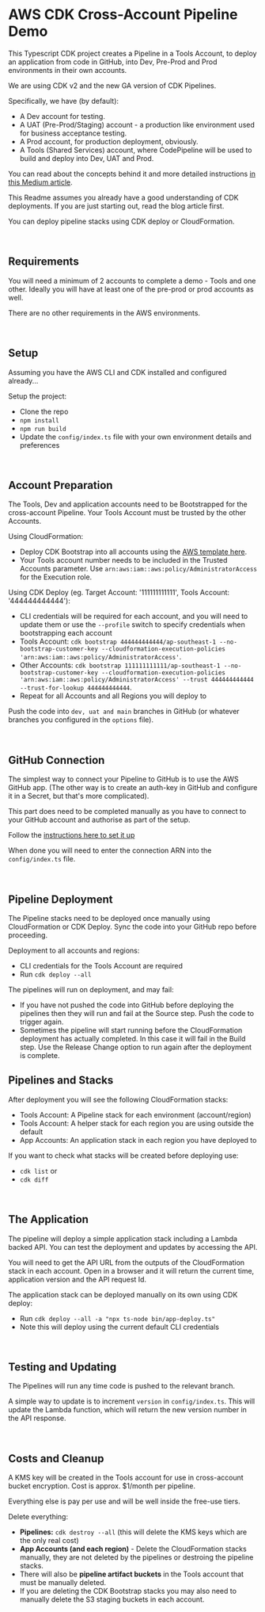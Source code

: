 # AWS CDK Cross-Account Pipeline Demo

This Typescript CDK project creates a Pipeline in a Tools Account, to deploy an application from code in GitHub,
into Dev, Pre-Prod and Prod environments in their own accounts.

We are using CDK v2 and the new GA version of CDK Pipelines.

Specifically, we have (by default):
- A Dev account for testing.
- A UAT (Pre-Prod/Staging) account - a production like environment used for business acceptance testing.
- A Prod account, for production deployment, obviously.
- A Tools (Shared Services) account, where CodePipeline will be used to build and deploy into Dev, UAT and Prod.

You can read about the concepts behind it and more detailed instructions [in this Medium article](https://markilott.medium.com/cdk-cross-account-pipelines-part-2-dcb5517a0610).

This Readme assumes you already have a good understanding of CDK deployments. If you are just starting out, read the blog article first.

You can deploy pipeline stacks using CDK deploy or CloudFormation.

&nbsp;

## Requirements

You will need a minimum of 2 accounts to complete a demo - Tools and one other. Ideally you will have at least one of
the pre-prod or prod accounts as well.

There are no other requirements in the AWS environments.

&nbsp;

## Setup

Assuming you have the AWS CLI and CDK installed and configured already...

Setup the project:
- Clone the repo
- `npm install`
- `npm run build`
- Update the `config/index.ts` file with your own environment details and preferences

&nbsp;

## Account Preparation

The Tools, Dev and application accounts need to be Bootstrapped for the cross-account Pipeline. Your Tools Account must be trusted by the other Accounts.

Using CloudFormation:
- Deploy CDK Bootstrap into all accounts using the [AWS template here](https://github.com/aws/aws-cdk/blob/master/packages/aws-cdk/lib/api/bootstrap/bootstrap-template.yaml).
- Your Tools account number needs to be included in the Trusted Accounts parameter. Use `arn:aws:iam::aws:policy/AdministratorAccess` for the Execution role.

Using CDK Deploy (eg. Target Account: '111111111111', Tools Account: '444444444444'):
- CLI credentials will be required for each account, and you will need to update them or use the `--profile` switch to specify credentials when bootstrapping each account
- Tools Account: `cdk bootstrap 444444444444/ap-southeast-1 --no-bootstrap-customer-key --cloudformation-execution-policies 'arn:aws:iam::aws:policy/AdministratorAccess'`.
- Other Accounts: `cdk bootstrap 111111111111/ap-southeast-1 --no-bootstrap-customer-key --cloudformation-execution-policies 'arn:aws:iam::aws:policy/AdministratorAccess' --trust 444444444444 --trust-for-lookup 444444444444`.
- Repeat for all Accounts and all Regions you will deploy to

Push the code into `dev, uat and main` branches in GitHub (or whatever branches you configured in the `options` file).

&nbsp;

## GitHub Connection

The simplest way to connect your Pipeline to GitHub is to use the AWS GitHub app. (The other way is to create an auth-key in GitHub and configure it in a Secret, but that's more complicated).

This part does need to be completed manually as you have to connect to your GitHub account and authorise as part of the setup.

Follow the [instructions here to set it up](https://docs.aws.amazon.com/dtconsole/latest/userguide/connections-create-github.html)

When done you will need to enter the connection ARN into the `config/index.ts` file.

&nbsp;

## Pipeline Deployment

The Pipeline stacks need to be deployed once manually using CloudFormation or CDK Deploy. Sync the code into your GitHub repo before proceeding.

Deployment to all accounts and regions:
- CLI credentials for the Tools Account are required
- Run `cdk deploy --all`

The pipelines will run on deployment, and may fail:
- If you have not pushed the code into GitHub before deploying the pipelines then they will run and fail at the Source step. Push the code to trigger again.
- Sometimes the pipeline will start running before the CloudFormation deployment has actually completed. In this case it will fail in the Build step. Use the Release Change option to run again after the deployment is complete.

## Pipelines and Stacks

After deployment you will see the following CloudFormation stacks:
- Tools Account: A Pipeline stack for each environment (account/region)
- Tools Account: A helper stack for each region you are using outside the default
- App Accounts: An application stack in each region you have deployed to

If you want to check what stacks will be created before deploying use:
- `cdk list` or
- `cdk diff`

&nbsp;

## The Application

The pipeline will deploy a simple application stack including a Lambda backed API. You can test the deployment and updates by accessing the API.

You will need to get the API URL from the outputs of the CloudFormation stack in each account. Open in a browser and it will return the current time, application version and the API request Id.

The application stack can be deployed manually on its own using CDK deploy:
- Run `cdk deploy --all -a "npx ts-node bin/app-deploy.ts"`
- Note this will deploy using the current default CLI credentials

&nbsp;

## Testing and Updating

The Pipelines will run any time code is pushed to the relevant branch.

A simple way to update is to increment `version` in `config/index.ts`. This will update the Lambda function, which will return the new version number in the API response.

&nbsp;

## Costs and Cleanup

A KMS key will be created in the Tools account for use in cross-account bucket encryption. Cost is approx. $1/month per pipeline.

Everything else is pay per use and will be well inside the free-use tiers.

Delete everything:
- **Pipelines:** `cdk destroy --all` (this will delete the KMS keys which are the only real cost)
- **App Accounts (and each region)** - Delete the CloudFormation stacks manually, they are not deleted by the pipelines or destroing the pipeline stacks.
- There will also be **pipeline artifact buckets** in the Tools account that must be manually deleted.
- If you are deleting the CDK Bootstrap stacks you may also need to manually delete the S3 staging buckets in each account.

